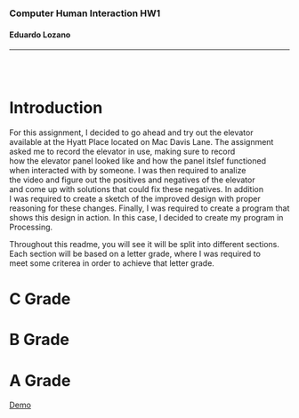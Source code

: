 ### Computer Human Interaction HW1  
#### Eduardo Lozano
---
<br/><br/>

Introduction
===
For this assignment, I decided to go ahead and try out the elevator  
available at the Hyatt Place located on Mac Davis Lane. The assignment  
asked me to record the elevator in use, making sure to record  
how the elevator panel looked like and how the panel itslef functioned  
when interacted with by someone. I was then required to analize  
the video and figure out the positives and negatives of the elevator  
and come up with solutions that could fix these negatives. In addition  
I was required to create a sketch of the improved design with proper  
reasoning for these changes. Finally, I was required to create a program that  
shows this design in action. In this case, I decided to create my program in  
Processing.

Throughout this readme, you will see it will be split into different sections.  
Each section will be based on a letter grade, where I was required to  
meet some criterea in order to achieve that letter grade.

C Grade
===

B Grade
===

A Grade
===





















[Demo](https://github.com/elozano2/Basic_Layout)
